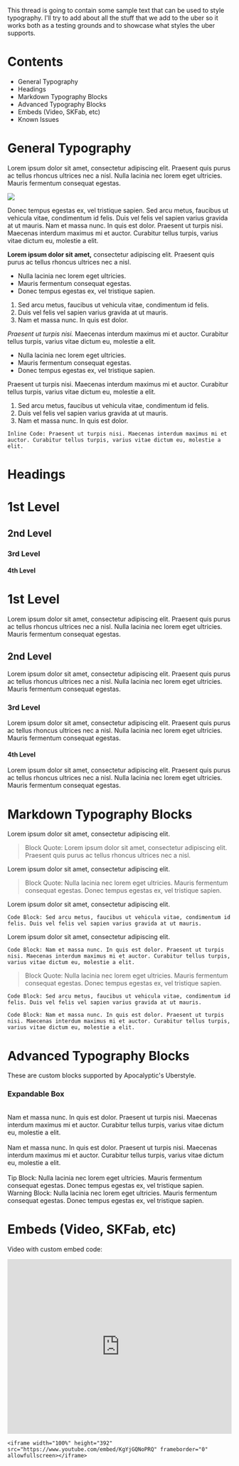 This thread is going to contain some sample text that can be used to style typography. I'll try to add about all the stuff that we add to the uber so it works both as a testing grounds and to showcase what styles the uber supports.

# Contents

- General Typography
- Headings
- Markdown Typography Blocks
- Advanced Typography Blocks
- Embeds (Video, SKFab, etc)
- Known Issues


# General Typography

Lorem ipsum dolor sit amet, consectetur adipiscing elit. Praesent quis purus ac tellus rhoncus ultrices nec a nisl. Nulla lacinia nec lorem eget ultricies. Mauris fermentum consequat egestas.

![](http://i.imgur.com/EvIZEda.jpg)

Donec tempus egestas ex, vel tristique sapien. Sed arcu metus, faucibus ut vehicula vitae, condimentum id felis. Duis vel felis vel sapien varius gravida at ut mauris. Nam et massa nunc. In quis est dolor. Praesent ut turpis nisi. Maecenas interdum maximus mi et auctor. Curabitur tellus turpis, varius vitae dictum eu, molestie a elit.

**Lorem ipsum dolor sit amet,** consectetur adipiscing elit. Praesent quis purus ac tellus rhoncus ultrices nec a nisl.

- Nulla lacinia nec lorem eget ultricies.
- Mauris fermentum consequat egestas.
- Donec tempus egestas ex, vel tristique sapien.

1. Sed arcu metus, faucibus ut vehicula vitae, condimentum id felis.
2. Duis vel felis vel sapien varius gravida at ut mauris.
3. Nam et massa nunc. In quis est dolor.

*Praesent ut turpis nisi.* Maecenas interdum maximus mi et auctor. Curabitur tellus turpis, varius vitae dictum eu, molestie a elit.

- Nulla lacinia nec lorem eget ultricies.
- Mauris fermentum consequat egestas.
- Donec tempus egestas ex, vel tristique sapien.

Praesent ut turpis nisi. Maecenas interdum maximus mi et auctor. Curabitur tellus turpis, varius vitae dictum eu, molestie a elit.

1. Sed arcu metus, faucibus ut vehicula vitae, condimentum id felis.
2. Duis vel felis vel sapien varius gravida at ut mauris.
3. Nam et massa nunc. In quis est dolor.

`Inline Code: Praesent ut turpis nisi. Maecenas interdum maximus mi et auctor. Curabitur tellus turpis, varius vitae dictum eu, molestie a elit.`


# Headings

# 1st Level
## 2nd Level
### 3rd Level
#### 4th Level


# 1st Level

Lorem ipsum dolor sit amet, consectetur adipiscing elit. Praesent quis purus ac tellus rhoncus ultrices nec a nisl. Nulla lacinia nec lorem eget ultricies. Mauris fermentum consequat egestas.

## 2nd Level

Lorem ipsum dolor sit amet, consectetur adipiscing elit. Praesent quis purus ac tellus rhoncus ultrices nec a nisl. Nulla lacinia nec lorem eget ultricies. Mauris fermentum consequat egestas.

### 3rd Level

Lorem ipsum dolor sit amet, consectetur adipiscing elit. Praesent quis purus ac tellus rhoncus ultrices nec a nisl. Nulla lacinia nec lorem eget ultricies. Mauris fermentum consequat egestas.

#### 4th Level

Lorem ipsum dolor sit amet, consectetur adipiscing elit. Praesent quis purus ac tellus rhoncus ultrices nec a nisl. Nulla lacinia nec lorem eget ultricies. Mauris fermentum consequat egestas.


# Markdown Typography Blocks

Lorem ipsum dolor sit amet, consectetur adipiscing elit.

> Block Quote: Lorem ipsum dolor sit amet, consectetur adipiscing elit. Praesent quis purus ac tellus rhoncus ultrices nec a nisl.

Lorem ipsum dolor sit amet, consectetur adipiscing elit.

> Block Quote: Nulla lacinia nec lorem eget ultricies. Mauris fermentum consequat egestas. Donec tempus egestas ex, vel tristique sapien.

Lorem ipsum dolor sit amet, consectetur adipiscing elit.

    Code Block: Sed arcu metus, faucibus ut vehicula vitae, condimentum id felis. Duis vel felis vel sapien varius gravida at ut mauris.

Lorem ipsum dolor sit amet, consectetur adipiscing elit.

    Code Block: Nam et massa nunc. In quis est dolor. Praesent ut turpis nisi. Maecenas interdum maximus mi et auctor. Curabitur tellus turpis, varius vitae dictum eu, molestie a elit.

> Block Quote: Nulla lacinia nec lorem eget ultricies. Mauris fermentum consequat egestas. Donec tempus egestas ex, vel tristique sapien.

    Code Block: Sed arcu metus, faucibus ut vehicula vitae, condimentum id felis. Duis vel felis vel sapien varius gravida at ut mauris.

    Code Block: Nam et massa nunc. In quis est dolor. Praesent ut turpis nisi. Maecenas interdum maximus mi et auctor. Curabitur tellus turpis, varius vitae dictum eu, molestie a elit.


# Advanced Typography Blocks

These are custom blocks supported by Apocalyptic's Uberstyle.

<div class="ExpandableBox" tabindex="1">
    <h3>Expandable Box</h3>
    <div class="ExpandableBoxContent">
        <br>
        Nam et massa nunc. In quis est dolor. Praesent ut turpis nisi. Maecenas interdum maximus mi et auctor. Curabitur tellus turpis, varius vitae dictum eu, molestie a elit.
        <br><br>
        Nam et massa nunc. In quis est dolor. Praesent ut turpis nisi. Maecenas interdum maximus mi et auctor. Curabitur tellus turpis, varius vitae dictum eu, molestie a elit.
        <br><br>
    </div>
</div>

<div class="tip">Tip Block: Nulla lacinia nec lorem eget ultricies. Mauris fermentum consequat egestas. Donec tempus egestas ex, vel tristique sapien.</div>

<div class="warning">Warning Block: Nulla lacinia nec lorem eget ultricies. Mauris fermentum consequat egestas. Donec tempus egestas ex, vel tristique sapien.</div>


# Embeds (Video, SKFab, etc)

Video with custom embed code:

<iframe width="100%" height="392" src="https://www.youtube.com/embed/KgYjGQNoPRQ" frameborder="0" allowfullscreen></iframe>

    <iframe width="100%" height="392" src="https://www.youtube.com/embed/KgYjGQNoPRQ" frameborder="0" allowfullscreen></iframe>